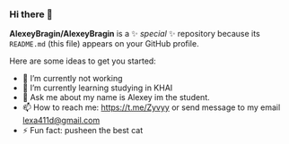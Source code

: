### Hi there 👋


**AlexeyBragin/AlexeyBragin** is a ✨ _special_ ✨ repository because its `README.md` (this file) appears on your GitHub profile.

Here are some ideas to get you started:

- 🔭 I’m currently not working  
- 🌱 I’m currently learning studying in KHAI
- 💬 Ask me about my name is Alexey im the student.
- 📫 How to reach me: https://t.me/Zyvyy or send message to my email lexa411d@gmail.com
- ⚡ Fun fact: pusheen the best cat

